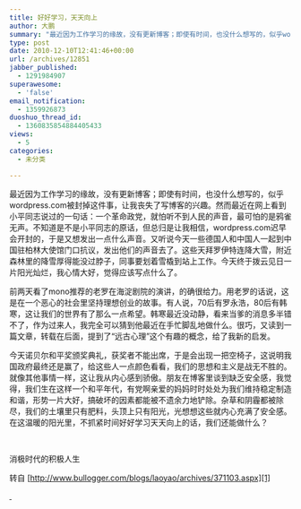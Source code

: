 ```yaml
---
title: 好好学习，天天向上
author: 大鹏
summary: "最近因为工作学习的缘故，没有更新博客；即使有时间，也没什么想写的，似乎wordpress.com被封掉这件事，让我丧失了写博客的兴趣。然而最近在网上看到小平同志说过的一句话：一个革命政党，就怕听不到人民的声音，最可怕的是鸦雀无声。不知道是不是小平同志的原话，但总归是让我相信，wordpress.com迟早会开封的，于是又想发出一点什么声音。又听说今天一些德国人和中国人一起到中国驻柏林大使馆门口抗议，发出他们的声音去了。这些天拜罗伊特连降大雪，附近森林里的降雪厚得能没过脖子，同事要划着雪橇到站上工作。今天终于拨云见日一片阳光灿烂，我心情大好，觉得应该写点什么了。"
type: post
date: 2010-12-10T12:41:46+00:00
url: /archives/12851
jabber_published:
  - 1291984907
superawesome:
  - 'false'
email_notification:
  - 1359926873
duoshuo_thread_id:
  - 1360835854884405433
views:
  - 5
categories:
  - 未分类

---
```

最近因为工作学习的缘故，没有更新博客；即使有时间，也没什么想写的，似乎wordpress.com被封掉这件事，让我丧失了写博客的兴趣。然而最近在网上看到小平同志说过的一句话：一个革命政党，就怕听不到人民的声音，最可怕的是鸦雀无声。不知道是不是小平同志的原话，但总归是让我相信，wordpress.com迟早会开封的，于是又想发出一点什么声音。又听说今天一些德国人和中国人一起到中国驻柏林大使馆门口抗议，发出他们的声音去了。这些天拜罗伊特连降大雪，附近森林里的降雪厚得能没过脖子，同事要划着雪橇到站上工作。今天终于拨云见日一片阳光灿烂，我心情大好，觉得应该写点什么了。

前两天看了mono推荐的老罗在海淀剧院的演讲，的确很给力。用老罗的话说，这是在一个恶心的社会里坚持理想创业的故事。有人说，70后有罗永浩，80后有韩寒，这让我们的世界有了那么一点希望。韩寒最近没动静，看来当爹的消息多半错不了，作为过来人，我完全可以猜到他最近在手忙脚乱地做什么。很巧，又读到一篇文章，转载在后面，提到了“远古心理”这个有趣的概念，给了我新的启发。

今天诺贝尔和平奖颁奖典礼，获奖者不能出席，于是会出现一把空椅子，这说明我国政府最终还是赢了，给这些人一点颜色看看，我们的思想和主义是战无不胜的。就像其他事情一样，这让我从内心感到骄傲。朋友在博客里谈到缺乏安全感，我觉得，我们生在这样一个和平年代，有党啊亲爱的妈妈时时处处为我们维持稳定制造和谐，形势一片大好，搞破坏的因素都能被不遗余力地铲除。杂草和阴霾都被除尽，我们的土壤里只有肥料，头顶上只有阳光，光想想这些就内心充满了安全感。在这温暖的阳光里，不抓紧时间好好学习天天向上的话，我们还能做什么？

&nbsp;

消极时代的积极人生

转自 [http://www.bullogger.com/blogs/laoyao/archives/371103.aspx][1]

[ ][2]

 [1]: http://www.bullogger.com/blogs/laoyao/archives/371103.aspx "http://www.bullogger.com/blogs/laoyao/archives/371103.aspx"
 [2]: http://www.bullogger.com/users/laoyao/
